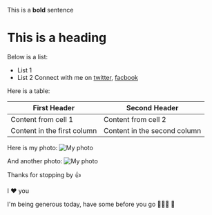 This is a **bold** sentence
# This is a heading
Below is a list:
* List 1
* List 2
Connect with me on [twitter](https://twitter.com/aigehi), [facbook](https://facebook.com/ehiaig)

Here is a table:

First Header | Second Header
------------ | -------------
Content from cell 1 | Content from cell 2
Content in the first column | Content in the second column


Here is my photo:
![My photo](https://ehiaig.github.io/me.jpg)

And another photo:
![My photo](me.jpg)

Thanks for stopping by :+1:

I :heart: you

I'm being generous today, have some before you go :fries::poultry_leg::champagne: :tropical_drink:

